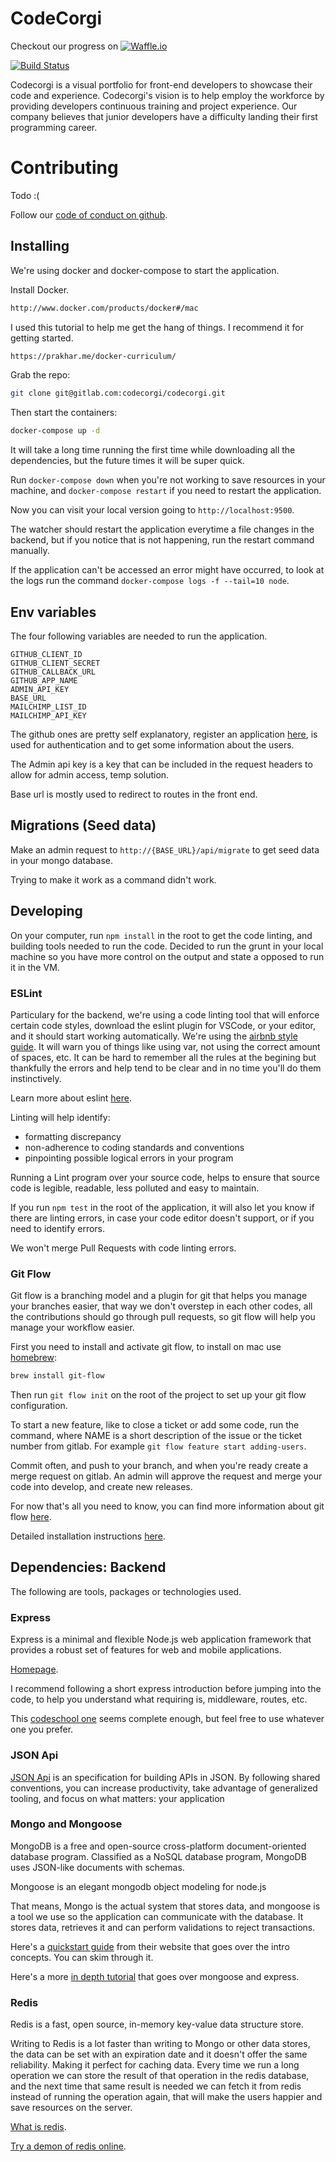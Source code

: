 # CodeCorgi

Checkout our progress on [![Waffle.io](https://badge.waffle.io/corgicode/api.svg?columns=all)](https://waffle.io/corgicode/api)

[![Build Status](https://circleci.com/gh/corgicode/api.svg?style=shield)](https://circleci.com/gh/corgicode/api)

 Codecorgi is a visual portfolio for front-end developers to showcase their
 code and experience. Codecorgi's vision is to help employ the workforce by
 providing developers continuous training and project experience. Our company
 believes that junior developers have a difficulty landing their first
 programming career.

# Contributing

Todo :(

Follow our [code of conduct on github](https://github.com/corgicode/frontend-react/blob/dev/CODE_OF_CONDUCT.md).

## Installing

We're using docker and docker-compose to start the application.

Install Docker.

```bash
http://www.docker.com/products/docker#/mac
```

I used this tutorial to help me get the hang of things. I recommend it for getting started.

```bash
https://prakhar.me/docker-curriculum/
```

Grab the repo:

```bash
git clone git@gitlab.com:codecorgi/codecorgi.git
```

Then start the containers:

```bash
docker-compose up -d
```

It will take a long time running the first time while downloading all the
dependencies, but the future times it will be super quick.

Run `docker-compose down` when you're not working to save resources in your machine,
and `docker-compose restart` if you need to restart the application.

Now you can visit your local version going to `http://localhost:9500`.

The watcher should restart the application everytime a file changes in the backend,
but if you notice that is not happening, run the restart command manually.

If the application can't be accessed an error might have occurred, to look at the logs
run the command `docker-compose logs -f --tail=10 node`.

## Env variables

The four following variables are needed to run the application.

```
GITHUB_CLIENT_ID
GITHUB_CLIENT_SECRET
GITHUB_CALLBACK_URL
GITHUB_APP_NAME
ADMIN_API_KEY
BASE_URL
MAILCHIMP_LIST_ID
MAILCHIMP_API_KEY
```

The github ones are pretty self explanatory, register an application [here](https://github.com/settings/applications/new),
is used for authentication and to get some information about the users.

The Admin api key is a key that can be included in the request headers to allow for admin access, temp solution.

Base url is mostly used to redirect to routes in the front end.

## Migrations (Seed data)

Make an admin request to `http://{BASE_URL}/api/migrate` to get seed data in your mongo database.

Trying to make it work as a command didn't work.

## Developing

On your computer, run `npm install` in the root to get the code linting, and building tools
needed to run the code. Decided to run the grunt in your local machine
so you have more control on the output and state a opposed to run it in the VM.

### ESLint

Particulary for the backend, we're using a code linting tool that will enforce certain
code styles, download the eslint plugin for VSCode, or your editor, and it should start
working automatically. We're using the
[airbnb style guide](https://github.com/airbnb/javascript). It will warn you of things
like using var, not using the correct amount of spaces, etc. It can be hard to remember
all the rules at the begining but thankfully the errors and help tend to be clear and
in no time you'll do them instinctively.

Learn more about eslint [here](http://eslint.org/docs/about/).

Linting will help identify:

- formatting discrepancy
- non-adherence to coding standards and conventions
- pinpointing possible logical errors in your program

Running a Lint program over your source code, helps to ensure that source code
is legible, readable, less polluted and easy to maintain.

If you run `npm test` in the root of the application, it will also let you
know if there are linting errors, in case your code editor doesn't support,
or if you need to identify errors.

We won't merge Pull Requests with code linting errors.

### Git Flow

Git flow is a branching model and a plugin for git that
helps you manage your branches easier, that way we don't
overstep in each other codes, all the contributions should go through pull requests,
so git flow will help you manage your workflow easier.

First you need to install and activate git flow, to install on mac use
[homebrew](https://brew.sh/):

```bash
brew install git-flow
```

Then run `git flow init` on the root of the project to set up your git flow configuration.

To start a new feature, like to close a ticket or add some code, run the command, where
NAME is a short description of the issue or the ticket number from gitlab. For example
`git flow feature start adding-users`.

Commit often, and push to your branch, and when you're ready create a merge request on gitlab.
An admin will approve the request and merge your code into develop, and create new releases.

For now that's all you need to know, you can find more information about git flow
[here](http://nvie.com/posts/a-successful-git-branching-model/).

Detailed installation instructions [here](https://github.com/nvie/gitflow/wiki/Installation).

## Dependencies: Backend

The following are tools, packages or technologies used.

### Express

Express is a minimal and flexible Node.js web application framework that
provides a robust set of features for web and mobile applications.

[Homepage](https://expressjs.com/).

I recommend following a short express introduction before jumping into the code,
to help you understand what requiring is, middleware, routes, etc.

This [codeschool one](https://www.codeschool.com/courses/building-blocks-of-express-js)
seems complete enough, but feel free to use whatever one you prefer.

### JSON Api

[JSON Api](http://jsonapi.org/) is an specification for building APIs in JSON.
By following shared conventions, you can increase productivity, take advantage of
generalized tooling, and focus on what matters: your application

### Mongo and Mongoose

MongoDB is a free and open-source cross-platform document-oriented database
program. Classified as a NoSQL database program, MongoDB uses JSON-like
documents with schemas.

Mongoose is an elegant mongodb object modeling for node.js

That means, Mongo is the actual system that stores data, and mongoose is a tool
we use so the application can communicate with the database. It stores data,
retrieves it and can perform validations to reject transactions.

Here's a [quickstart guide](http://mongoosejs.com/docs/index.html) from their
website that goes over the intro concepts. You can skim through it.

Here's a more [in depth tutorial](https://scotch.io/tutorials/build-a-restful-api-using-node-and-express-4)
that goes over mongoose and express.

### Redis

Redis is a fast, open source, in-memory key-value data structure store.

Writing to Redis is a lot faster than writing to Mongo or other data stores,
the data can be set with an expiration date and it doesn't offer the same reliability.
Making it perfect for caching data. Every time we run a long operation we can store
the result of that operation in the redis database, and the next time that same result
is needed we can fetch it from redis instead of running the operation again, that will
make the users happier and save resources on the server.

[What is redis](https://aws.amazon.com/elasticache/what-is-redis/).

[Try a demon of redis online](http://try.redis.io/).
